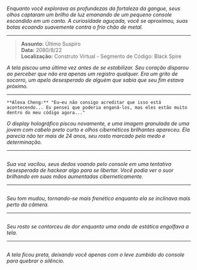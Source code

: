 _Enquanto você explorava as profundezas da fortaleza da gangue, seus olhos captaram um brilho de luz emanando de um pequeno console escondido em um canto. A curiosidade aguçada, você se aproximou, suas botas ecoando suavemente contra o frio chão de metal._

---

> **Assunto:** Último Suspiro  
> **Data:** 2080/8/22  
> **Localização:** Construto Virtual - Segmento de Código: Black Spire

_A tela piscou uma última vez antes de se estabilizar. Seu coração disparou ao perceber que não era apenas um registro qualquer. Era um grito de socorro, um apelo desesperado de alguém que sabia que seu fim estava próximo._

---

```*A voz de uma mulher, distorcida e trêmula, ecoou através do estático.*
**Alexa Cheng:** "Eu—eu não consigo acreditar que isso está acontecendo... Eu pensei que poderia enganá-los, mas eles estão muito dentro do meu código agora..."
```

_O display holográfico piscou novamente, e uma imagem granulada de uma jovem com cabelo preto curto e olhos cibernéticos brilhantes apareceu. Ela parecia não ter mais de 24 anos, seu rosto marcado pelo medo e determinação._

---

```**Alexa Cheng:** "Estou presa em um construto virtual em colapso. Minha queima neural está aumentando—mal consigo manter o controle da realidade. O stack não está respondendo... Acho que eles corromperam os arquivos principais."

```

_Sua voz vacilou, seus dedos voando pelo console em uma tentativa desesperada de hackear algo para se libertar. Você podia ver o suor brilhando em suas mãos aumentadas ciberneticamente._

---

```**Alexa Cheng:** "Disseram que era apenas mais um trabalho, mas isso... isso é diferente. Eles queriam que eu invadisse o Firewall de Pachinko, mas eu não sabia que era uma armadilha. Agora eles fundiram as camadas virtual e física—estou presa aqui, e os outros também."

```

_Seu tom mudou, tornando-se mais frenético enquanto ela se inclinava mais perto da câmera._

---

```**Alexa Cheng:** "Desculpe se isso não faz sentido... Eu nem sei se posso confiar na minha própria mente agora. Mas se alguém estiver lendo isso... ajudem eles. As crianças nos stacks, elas não pediram por isso. Elas estão apenas tentando sobreviver..."

```

_Seu rosto se contorceu de dor enquanto uma onda de estática engolfava a tela._

---

```**Alexa Cheng:** "Estou indo para o escuro agora... Espero que alguém encontre isso antes que seja tarde demais."

```

_A tela ficou preta, deixando você apenas com o leve zumbido do console para quebrar o silêncio._

